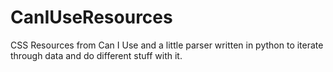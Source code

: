 # CanIUseResources
CSS Resources from Can I Use and a little parser written in python to iterate through data and do different stuff with it.
